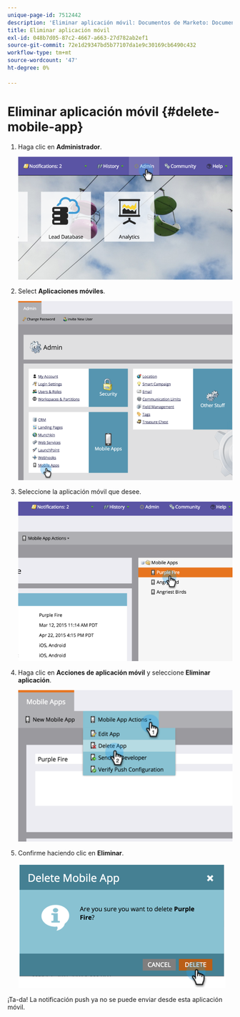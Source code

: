 ```yaml
---
unique-page-id: 7512442
description: 'Eliminar aplicación móvil: Documentos de Marketo: Documentación del producto'
title: Eliminar aplicación móvil
exl-id: 048b7d05-87c2-4667-a663-27d782ab2ef1
source-git-commit: 72e1d29347bd5b77107da1e9c30169cb6490c432
workflow-type: tm+mt
source-wordcount: '47'
ht-degree: 0%

---
```


# Eliminar aplicación móvil {#delete-mobile-app}

1. Haga clic en **Administrador**.

   ![](assets/image2015-4-22-16-3a12-3a32.png)

1. Select **Aplicaciones móviles**.

   ![](assets/image2015-4-22-16-3a14-3a29.png)

1. Seleccione la aplicación móvil que desee.

   ![](assets/image2015-4-22-17-3a22-3a11.png)

1. Haga clic en **Acciones de aplicación móvil** y seleccione **Eliminar aplicación**.

   ![](assets/image2015-4-22-17-3a21-3a51.png)

1. Confirme haciendo clic en **Eliminar**.

   ![](assets/image2015-4-22-17-3a23-3a18.png)

¡Ta-da! La notificación push ya no se puede enviar desde esta aplicación móvil.
